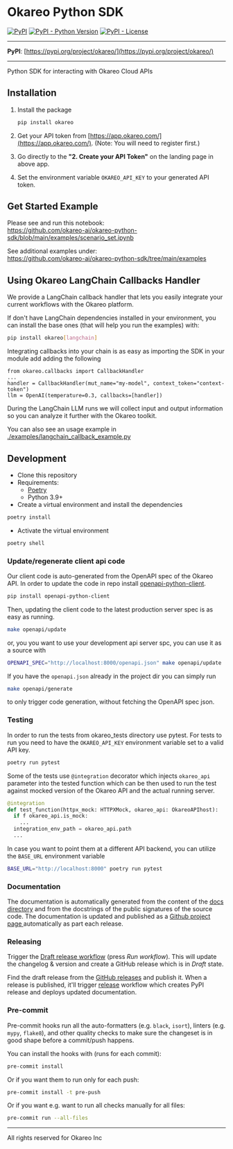 # Okareo Python SDK

[![PyPI](https://img.shields.io/pypi/v/okareo?style=flat-square)](https://pypi.python.org/pypi/okareo/)
[![PyPI - Python Version](https://img.shields.io/pypi/pyversions/okareo?style=flat-square)](https://pypi.python.org/pypi/okareo/)
[![PyPI - License](https://img.shields.io/pypi/l/okareo?style=flat-square)](https://pypi.python.org/pypi/okareo/)

---

**PyPI**: [https://pypi.org/project/okareo/](https://pypi.org/project/okareo/)

---

Python SDK for interacting with Okareo Cloud APIs

## Installation

1. Install the package
    ```sh
    pip install okareo
    ```
2. Get your API token from [https://app.okareo.com/](https://app.okareo.com/).
   (Note: You will need to register first.)

3. Go directly to the **"2. Create your API Token"** on the landing page in above app.

4. Set the environment variable `OKAREO_API_KEY` to your generated API token.

## Get Started Example

Please see and run this notebook:<br>
https://github.com/okareo-ai/okareo-python-sdk/blob/main/examples/scenario_set.ipynb

See additional examples under:<br>
https://github.com/okareo-ai/okareo-python-sdk/tree/main/examples

## Using Okareo LangChain Callbacks Handler

We provide a LangChain callback handler that lets you easily integrate your current workflows with the Okareo platform.

If don't have LangChain dependencies installed in your environment, you can install the base ones (that will help you run the examples) with:
```sh
pip install okareo[langchain]
```

Integrating callbacks into your chain is as easy as importing the SDK in your module add adding the following
```
from okareo.callbacks import CallbackHandler
...
handler = CallbackHandler(mut_name="my-model", context_token="context-token")
llm = OpenAI(temperature=0.3, callbacks=[handler])

```
During the LangChain LLM runs we will collect input and output information so you can analyze it further with the Okareo toolkit.

You can also see an usage example in [./examples/langchain_callback_example.py](./examples/langchain_callback_example.py)

## Development

* Clone this repository
* Requirements:
  * [Poetry](https://python-poetry.org/)
  * Python 3.9+
* Create a virtual environment and install the dependencies

```sh
poetry install
```

* Activate the virtual environment

```sh
poetry shell
```

### Update/regenerate client api code

Our client code is auto-generated from the OpenAPI spec of the Okareo API. In order to update the code in repo install
[openapi-python-client](https://github.com/MarcoMuellner/openapi-python-generator).
```sh
pip install openapi-python-client
```

Then, updating the client code to the latest production server spec is as easy as running.
```sh
make openapi/update
```
or, you you want to use your development api server spc, you can use it as a source with
```sh
OPENAPI_SPEC="http://localhost:8000/openapi.json" make openapi/update
```

If you have the `openapi.json` already in the project dir you can simply run
```sh
make openapi/generate
```
to only trigger code generation, without fetching the OpenAPI spec json.



### Testing


In order to run the tests from okareo_tests directory use pytest.
For tests to run you need to have the `OKAREO_API_KEY` environment variable set to a valid API key.

```sh
poetry run pytest
```

Some of the tests use `@integration` decorator which injects `okareo_api` parameter into the tested function which can be then used to run the test against mocked version of the Okareo API and the actual running server.
```python
@integration
def test_function(httpx_mock: HTTPXMock, okareo_api: OkareoAPIhost):
  if f okareo_api.is_mock:
    ...
  integration_env_path = okareo_api.path
  ...
```

In case you want to point them at a different API backend, you can utilize the `BASE_URL` environment variable
```sh
BASE_URL="http://localhost:8000" poetry run pytest
```

### Documentation

The documentation is automatically generated from the content of the [docs directory](./docs) and from the docstrings
 of the public signatures of the source code. The documentation is updated and published as a [Github project page
 ](https://pages.github.com/) automatically as part each release.

### Releasing

Trigger the [Draft release workflow](https://github.com/okareo-ai/okareo/actions/workflows/draft_release.yml)
(press _Run workflow_). This will update the changelog & version and create a GitHub release which is in _Draft_ state.

Find the draft release from the
[GitHub releases](https://github.com/okareo-ai/okareo/releases) and publish it. When
 a release is published, it'll trigger [release](https://github.com/okareo-ai/okareo/blob/master/.github/workflows/release.yml) workflow which creates PyPI
 release and deploys updated documentation.

### Pre-commit

Pre-commit hooks run all the auto-formatters (e.g. `black`, `isort`), linters (e.g. `mypy`, `flake8`), and other quality
 checks to make sure the changeset is in good shape before a commit/push happens.

You can install the hooks with (runs for each commit):

```sh
pre-commit install
```

Or if you want them to run only for each push:

```sh
pre-commit install -t pre-push
```

Or if you want e.g. want to run all checks manually for all files:

```sh
pre-commit run --all-files
```

---

All rights reserved for Okareo Inc
